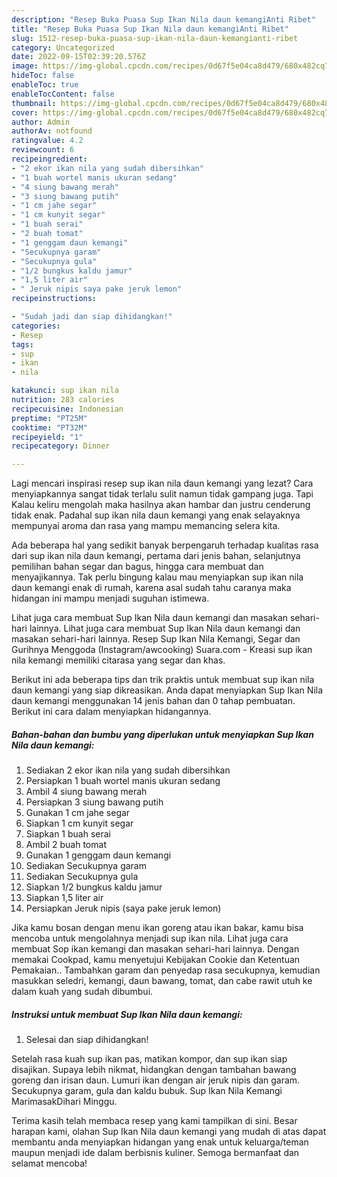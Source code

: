 ```yaml
---
description: "Resep Buka Puasa Sup Ikan Nila daun kemangiAnti Ribet"
title: "Resep Buka Puasa Sup Ikan Nila daun kemangiAnti Ribet"
slug: 1512-resep-buka-puasa-sup-ikan-nila-daun-kemangianti-ribet
category: Uncategorized
date: 2022-09-15T02:39:20.576Z
image: https://img-global.cpcdn.com/recipes/0d67f5e04ca8d479/680x482cq70/sup-ikan-nila-daun-kemangi-foto-resep-utama.jpg
hideToc: false
enableToc: true
enableTocContent: false
thumbnail: https://img-global.cpcdn.com/recipes/0d67f5e04ca8d479/680x482cq70/sup-ikan-nila-daun-kemangi-foto-resep-utama.jpg
cover: https://img-global.cpcdn.com/recipes/0d67f5e04ca8d479/680x482cq70/sup-ikan-nila-daun-kemangi-foto-resep-utama.jpg
author: Admin
authorAv: notfound
ratingvalue: 4.2
reviewcount: 6
recipeingredient:
- "2 ekor ikan nila yang sudah dibersihkan"
- "1 buah wortel manis ukuran sedang"
- "4 siung bawang merah"
- "3 siung bawang putih"
- "1 cm jahe segar"
- "1 cm kunyit segar"
- "1 buah serai"
- "2 buah tomat"
- "1 genggam daun kemangi"
- "Secukupnya garam"
- "Secukupnya gula"
- "1/2 bungkus kaldu jamur"
- "1,5 liter air"
- " Jeruk nipis saya pake jeruk lemon"
recipeinstructions:

- "Sudah jadi dan siap dihidangkan!"
categories:
- Resep
tags:
- sup
- ikan
- nila

katakunci: sup ikan nila 
nutrition: 283 calories
recipecuisine: Indonesian
preptime: "PT25M"
cooktime: "PT32M"
recipeyield: "1"
recipecategory: Dinner

---
```



Lagi mencari inspirasi resep sup ikan nila daun kemangi yang lezat? Cara menyiapkannya sangat tidak terlalu sulit namun tidak gampang juga. Tapi Kalau keliru mengolah maka hasilnya akan hambar dan justru cenderung tidak enak. Padahal sup ikan nila daun kemangi yang enak selayaknya mempunyai aroma dan rasa yang mampu memancing selera kita.


Ada beberapa hal yang sedikit banyak berpengaruh terhadap kualitas rasa dari sup ikan nila daun kemangi, pertama dari jenis bahan, selanjutnya pemilihan bahan segar dan bagus, hingga cara membuat dan menyajikannya. Tak perlu bingung kalau mau menyiapkan sup ikan nila daun kemangi enak di rumah, karena asal sudah tahu caranya maka hidangan ini mampu menjadi suguhan istimewa.

Lihat juga cara membuat Sup Ikan Nila daun kemangi dan masakan sehari-hari lainnya. Lihat juga cara membuat Sup Ikan Nila daun kemangi dan masakan sehari-hari lainnya. Resep Sup Ikan Nila Kemangi, Segar dan Gurihnya Menggoda (Instagram/awcooking) Suara.com - Kreasi sup ikan nila kemangi memiliki citarasa yang segar dan khas.


Berikut ini ada beberapa tips dan trik praktis untuk membuat sup ikan nila daun kemangi yang siap dikreasikan. Anda dapat menyiapkan Sup Ikan Nila daun kemangi menggunakan 14 jenis bahan dan 0 tahap pembuatan. Berikut ini cara dalam menyiapkan hidangannya.

<!--inarticleads1-->

##### Bahan-bahan dan bumbu yang diperlukan untuk menyiapkan Sup Ikan Nila daun kemangi:

1. Sediakan 2 ekor ikan nila yang sudah dibersihkan
1. Persiapkan 1 buah wortel manis ukuran sedang
1. Ambil 4 siung bawang merah
1. Persiapkan 3 siung bawang putih
1. Gunakan 1 cm jahe segar
1. Siapkan 1 cm kunyit segar
1. Siapkan 1 buah serai
1. Ambil 2 buah tomat
1. Gunakan 1 genggam daun kemangi
1. Sediakan Secukupnya garam
1. Sediakan Secukupnya gula
1. Siapkan 1/2 bungkus kaldu jamur
1. Siapkan 1,5 liter air
1. Persiapkan  Jeruk nipis (saya pake jeruk lemon)


Jika kamu bosan dengan menu ikan goreng atau ikan bakar, kamu bisa mencoba untuk mengolahnya menjadi sup ikan nila. Lihat juga cara membuat Sop ikan kemangi dan masakan sehari-hari lainnya. Dengan memakai Cookpad, kamu menyetujui Kebijakan Cookie dan Ketentuan Pemakaian.. Tambahkan garam dan penyedap rasa secukupnya, kemudian masukkan seledri, kemangi, daun bawang, tomat, dan cabe rawit utuh ke dalam kuah yang sudah dibumbui. 

<!--inarticleads2-->

##### Instruksi untuk membuat Sup Ikan Nila daun kemangi:


1. Selesai dan siap dihidangkan!

Setelah rasa kuah sup ikan pas, matikan kompor, dan sup ikan siap disajikan. Supaya lebih nikmat, hidangkan dengan tambahan bawang goreng dan irisan daun. Lumuri ikan dengan air jeruk nipis dan garam. Secukupnya garam, gula dan kaldu bubuk. Sup Ikan Nila Kemangi MarimasakDihari Minggu. 

Terima kasih telah membaca resep yang kami tampilkan di sini. Besar harapan kami, olahan Sup Ikan Nila daun kemangi yang mudah di atas dapat membantu anda menyiapkan hidangan yang enak untuk keluarga/teman maupun menjadi ide dalam berbisnis kuliner. Semoga bermanfaat dan selamat mencoba!
